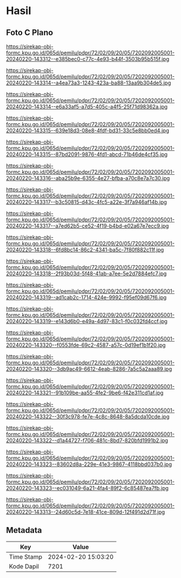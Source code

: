 # Hasil

## Foto C Plano

https://sirekap-obj-formc.kpu.go.id/065d/pemilu/pdpr/72/02/09/20/05/7202092005001-20240220-143312--e385bec0-c77c-4e93-b44f-3503b95b515f.jpg

https://sirekap-obj-formc.kpu.go.id/065d/pemilu/pdpr/72/02/09/20/05/7202092005001-20240220-143314--a4ea73a3-1243-423a-ba88-13aa9b304de5.jpg

https://sirekap-obj-formc.kpu.go.id/065d/pemilu/pdpr/72/02/09/20/05/7202092005001-20240220-143314--e6a33af5-a7d5-405c-a4f5-25f71d98362a.jpg

https://sirekap-obj-formc.kpu.go.id/065d/pemilu/pdpr/72/02/09/20/05/7202092005001-20240220-143315--639e18d3-08e8-4fdf-bd31-33c5e8bb0ed4.jpg

https://sirekap-obj-formc.kpu.go.id/065d/pemilu/pdpr/72/02/09/20/05/7202092005001-20240220-143315--87bd2091-9876-4fd1-abcd-71b46de4cf35.jpg

https://sirekap-obj-formc.kpu.go.id/065d/pemilu/pdpr/72/02/09/20/05/7202092005001-20240220-143316--aba25b9e-6355-4e27-bfba-a70c8e7a7c30.jpg

https://sirekap-obj-formc.kpu.go.id/065d/pemilu/pdpr/72/02/09/20/05/7202092005001-20240220-143317--b3c50815-d43c-4fc5-a22e-3f7a946af14b.jpg

https://sirekap-obj-formc.kpu.go.id/065d/pemilu/pdpr/72/02/09/20/05/7202092005001-20240220-143317--a7ed62b5-ce52-4f19-b4bd-e02a67e7ecc9.jpg

https://sirekap-obj-formc.kpu.go.id/065d/pemilu/pdpr/72/02/09/20/05/7202092005001-20240220-143318--6fd8bc14-86c2-4341-ba5c-7f80f882c11f.jpg

https://sirekap-obj-formc.kpu.go.id/065d/pemilu/pdpr/72/02/09/20/05/7202092005001-20240220-143318--2f93b03d-5f48-41ab-a7ee-5e2d7884efc7.jpg

https://sirekap-obj-formc.kpu.go.id/065d/pemilu/pdpr/72/02/09/20/05/7202092005001-20240220-143319--ad1cab2c-1714-424e-9992-f95ef09d67f6.jpg

https://sirekap-obj-formc.kpu.go.id/065d/pemilu/pdpr/72/02/09/20/05/7202092005001-20240220-143319--e143d6b0-e49a-4d97-83c1-f0c032fd4ccf.jpg

https://sirekap-obj-formc.kpu.go.id/065d/pemilu/pdpr/72/02/09/20/05/7202092005001-20240220-143320--f0553fde-69c2-4587-a57c-0d19ef1b1f20.jpg

https://sirekap-obj-formc.kpu.go.id/065d/pemilu/pdpr/72/02/09/20/05/7202092005001-20240220-143320--3db9ac49-6612-4eab-8286-7a5c5a2aaa89.jpg

https://sirekap-obj-formc.kpu.go.id/065d/pemilu/pdpr/72/02/09/20/05/7202092005001-20240220-143321--91b109be-aa55-4fe2-9be6-f42e311cd1af.jpg

https://sirekap-obj-formc.kpu.go.id/065d/pemilu/pdpr/72/02/09/20/05/7202092005001-20240220-143322--30f3c978-fe7e-4c8c-8648-8a5dcda10cde.jpg

https://sirekap-obj-formc.kpu.go.id/065d/pemilu/pdpr/72/02/09/20/05/7202092005001-20240220-143322--d1a44727-f706-481c-8bd7-820bfd1991b2.jpg

https://sirekap-obj-formc.kpu.go.id/065d/pemilu/pdpr/72/02/09/20/05/7202092005001-20240220-143323--83602d8a-229e-41e3-9867-4118bbd037b0.jpg

https://sirekap-obj-formc.kpu.go.id/065d/pemilu/pdpr/72/02/09/20/05/7202092005001-20240220-143323--ec031049-6a21-4fa4-89f2-6c85487ea7fb.jpg

https://sirekap-obj-formc.kpu.go.id/065d/pemilu/pdpr/72/02/09/20/05/7202092005001-20240220-143313--24d60c5d-7e18-41ce-809d-12f491d2d71f.jpg


## Metadata

| Key        | Value               |
| ---------- | ------------------- |
| Time Stamp | 2024-02-20 15:03:20 |
| Kode Dapil | 7201                |



